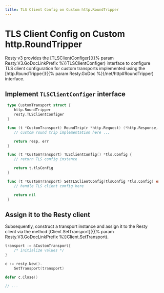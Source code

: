 ```yaml
---
title: TLS Client Config on Custom http.RoundTripper
---
```


# TLS Client Config on Custom http.RoundTripper

Resty v3 provides the [TLSClientConfiger]({{% param Resty.V3.GoDocLinkPrefix %}}TLSClientConfiger) interface to configure TLS client configuration for custom transports implemented using the [http.RoundTripper]({{% param Resty.GoDoc %}}/net/http#RoundTripper) interface.

## Implement `TLSClientConfiger` interface

```go
 type CustomTransport struct {
    http.RoundTripper
    resty.TLSClientConfiger
 }

 func (t *CustomTransport) RoundTrip(r *http.Request) (*http.Response, error) {
    // custom round trip implementation here ...

 	return resp, err
 }

 func (t *CustomTransport) TLSClientConfig() *tls.Config {
    // return TLS config instance

 	return t.tlsConfig
 }

 func (t *CustomTransport) SetTLSClientConfig(tlsConfig *tls.Config) error {
 	// handle TLS client config here

 	return nil
 }
```

## Assign it to the Resty client

Subsequently, construct a transport instance and assign it to the Resty client via the method [Client.SetTransport]({{% param Resty.V3.GoDocLinkPrefix %}}Client.SetTransport).

```go
transport := &CustomTransport{
    /* initialize values */
}

c := resty.New().
    SetTransport(transport)

defer c.Close()

// ...
```